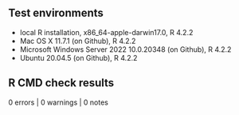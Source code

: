 ## Test environments

* local R installation, x86_64-apple-darwin17.0, R 4.2.2
* Mac OS X 11.7.1 (on Github), R 4.2.2
* Microsoft Windows Server 2022 10.0.20348 (on Github), R 4.2.2
* Ubuntu 20.04.5 (on Github), R 4.2.2

## R CMD check results

0 errors | 0 warnings | 0 notes
